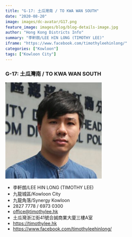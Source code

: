 ```yaml
---
title: "G-17: 土瓜灣南 / TO KWA WAN SOUTH"
date: "2020-08-20"
image: images/dc-avatar/G17.png
feature_image: images/blog/blog-details-image.jpg
author: "Hong Kong Districts Info"
summary: "李軒朗/LEE HIN LONG (TIMOTHY LEE)"
iframe: "https://www.facebook.com/timothyleehinlong/"
categories: ["Kowloon"]
tags: ["Kowloon City"]
---
```


### G-17: 土瓜灣南 / TO KWA WAN SOUTH  
![](/images/dc-avatar/G17.png)  

 - 李軒朗/LEE HIN LONG (TIMOTHY LEE)  
 - 九龍城區/Kowloon City  
 - 九龍角落/Synergy Kowloon  
 - 2827 7778 / 6973 0300  
 - office@timothylee.hk  
 - 土瓜灣浙江街41號合誠商業大廈三樓A室  
 - https://timothylee.hk  
 - https://www.facebook.com/timothyleehinlong/
